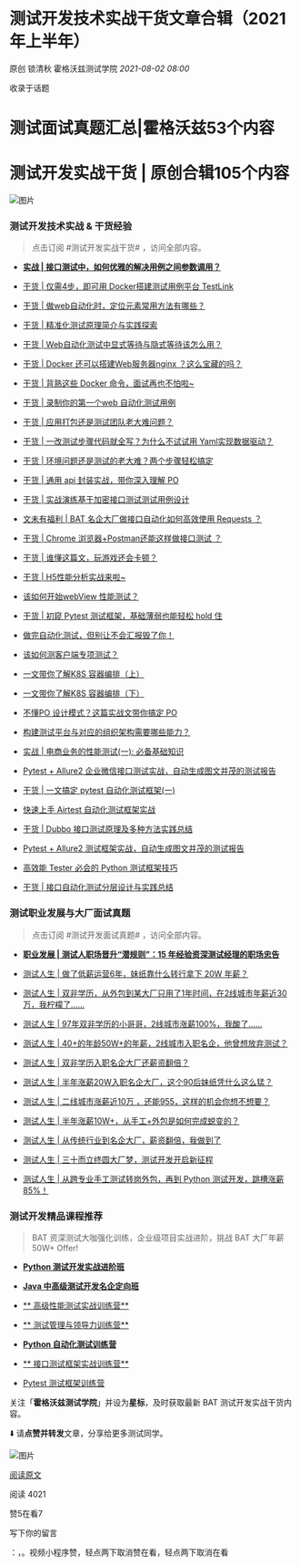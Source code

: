 # 测试开发技术实战干货文章合辑（2021 年上半年）

原创 锁清秋 霍格沃兹测试学院  _2021-08-02 08:00_

收录于话题

# 测试面试真题汇总|霍格沃兹53个内容

# 测试开发实战干货 | 原创合辑105个内容

![图片](https://mmbiz.qpic.cn/mmbiz_gif/ervTCibwaujFM5P90Ve9IXurdxibzOdIAiaI4mzLpg1Pe3piao6hiaCHlDWviamPusXQ1k7BIPg7ctUGpEZicc1ibWdK8w/640?wx_fmt=gif&tp=webp&wxfrom=5&wx_lazy=1)

### 测试开发技术实战 & 干货经验

> 点击订阅 #测试开发实战干货# ，访问全部内容。

- [**实战 |
  接口测试中，如何优雅的解决用例之间参数调用？**](http://mp.weixin.qq.com/s?__biz=MzU3NDM4ODEzMg==&mid=2247490707&idx=1&sn=de70ea4c07c3bf4bf5bf1c73499ff186&chksm=fd327e58ca45f74ef0dbd4982959f6359baef26309e91fb3daaf310e92e1bfc3dacc6ffe458e&scene=21#wechat_redirect)

- [干货 | 仅需4步，即可用 Docker搭建测试用例平台 TestLink](http://mp.weixin.qq.com/s?__biz=MzU3NDM4ODEzMg==&mid=2247495308&idx=1&sn=5705b1f50948fc9410b259315ad26e99&chksm=fd318c47ca460551e016be78eea0dcd8f3b6fa7315ed09e45cb028e7a60edfb0437703817254&scene=21#wechat_redirect)

- [干货 | 做web自动化时，定位元素常用方法有哪些？](http://mp.weixin.qq.com/s?__biz=MzU3NDM4ODEzMg==&mid=2247495085&idx=1&sn=813f6444e307f5aa5293c17de0cbae7b&chksm=fd318f66ca460670b79769865c0481c722b36aaf0dafd8a4d0a631049a6eae9c163fad232987&scene=21#wechat_redirect)

- [](http://mp.weixin.qq.com/s?__biz=MzU3NDM4ODEzMg==&mid=2247495085&idx=1&sn=813f6444e307f5aa5293c17de0cbae7b&chksm=fd318f66ca460670b79769865c0481c722b36aaf0dafd8a4d0a631049a6eae9c163fad232987&scene=21#wechat_redirect)[干货
  |
  精准化测试原理简介与实践探索](http://mp.weixin.qq.com/s?__biz=MzU3NDM4ODEzMg==&mid=2247495079&idx=1&sn=dbbcd003ea13bd080074023a1a22246d&chksm=fd318f6cca46067a1081cbe5a3c0b08254d64119ae9c8c94d428408d4901e9de486912498543&scene=21#wechat_redirect)

- [干货 | Web自动化测试中显式等待与隐式等待该怎么用？](http://mp.weixin.qq.com/s?__biz=MzU3NDM4ODEzMg==&mid=2247494865&idx=1&sn=4360bac4d3ac95d21c2f46d5305aaef6&chksm=fd318e1aca46070c6e32380cf926ad62e36b2ed78af640972999b5980e1a7e9fc7b23f1247cc&scene=21#wechat_redirect)

- [干货 | Docker 还可以搭建Web服务器nginx ？这么宝藏的吗？](http://mp.weixin.qq.com/s?__biz=MzU3NDM4ODEzMg==&mid=2247494485&idx=1&sn=e777571cb47fcab44b7316d36d8d7716&chksm=fd31899eca4600887a43a612d896b8c6d1a80a90d2d63072eda5ee0be936ac4f46f71b2f2359&scene=21#wechat_redirect)

- [干货 | 背熟这些 Docker 命令，面试再也不怕啦~](http://mp.weixin.qq.com/s?__biz=MzU3NDM4ODEzMg==&mid=2247494470&idx=1&sn=3b7d2b46b964feab1959c0d1dd2dca10&chksm=fd31898dca46009b9831bbf7febaf59f0960db178f3f4451a70b88ceae641df167b9df5732dd&scene=21#wechat_redirect)

- [干货 | 录制你的第一个web 自动化测试用例](http://mp.weixin.qq.com/s?__biz=MzU3NDM4ODEzMg==&mid=2247494453&idx=1&sn=e34cb2103362bac26be9ac6191298409&chksm=fd3189feca4600e8724194d33e839efa27034360162d89473378dde2351c6e3d8388784088f9&scene=21#wechat_redirect)

- [干货 | 应用打包还是测试团队老大难问题？](http://mp.weixin.qq.com/s?__biz=MzU3NDM4ODEzMg==&mid=2247494454&idx=1&sn=60e155a13a0a59e7e2752a31f303c0a5&chksm=fd3189fdca4600eb5a52f89bdf975d1af969b61b7e76d9e6805f12c72595ada02ae437359391&scene=21#wechat_redirect)

- [干货 | 一改测试步骤代码就全写？为什么不试试用 Yaml实现数据驱动？](http://mp.weixin.qq.com/s?__biz=MzU3NDM4ODEzMg==&mid=2247493721&idx=1&sn=5cb2d0236f43a0dbe2677cf4554e6a30&chksm=fd318a92ca46038420b59425eef03f34e762e461ff4fc4ff1eb9f3ee63327f36e1f53dc66b1d&scene=21#wechat_redirect)

- [干货 | 环境问题还是测试的老大难？两个步骤轻松搞定](http://mp.weixin.qq.com/s?__biz=MzU3NDM4ODEzMg==&mid=2247493719&idx=1&sn=1450363034959cbc9c28b6ef80f37ddd&chksm=fd318a9cca46038aadb1459cda250129b72b35edaacfc6bfe65d227cd118256ee96a1ea935ef&scene=21#wechat_redirect)

- [干货 | 通用 api 封装实战，带你深入理解 PO](http://mp.weixin.qq.com/s?__biz=MzU3NDM4ODEzMg==&mid=2247493701&idx=1&sn=bdaf5051eb4c170d04f274945b485bef&chksm=fd318a8eca460398861aaf1f9f4e2512adb2da59866cbec2085781f3bb1d916959c890767fd8&scene=21#wechat_redirect)

- [干货 | 实战演练基于加密接口测试测试用例设计](http://mp.weixin.qq.com/s?__biz=MzU3NDM4ODEzMg==&mid=2247493593&idx=1&sn=137d27476841ba4c59ce6c5dd4f9603a&chksm=fd318512ca460c0474dbee6eee1b77b6cf2e0de8ead6517df2dc0ee9c55afba2c0394ba1c7ff&scene=21#wechat_redirect)

- [文未有福利 | BAT 名企大厂做接口自动化如何高效使用 Requests ？](http://mp.weixin.qq.com/s?__biz=MzU3NDM4ODEzMg==&mid=2247493530&idx=1&sn=d963d309a8bccac17df604638b9c2111&chksm=fd318551ca460c470f59594a8e648e7edc71f90183d81abe1b756dd63d83f3f1e9ea2ec413d1&scene=21#wechat_redirect)

- [干货 | Chrome 浏览器+Postman还能这样做接口测试 ？](http://mp.weixin.qq.com/s?__biz=MzU3NDM4ODEzMg==&mid=2247493476&idx=1&sn=36aa140798f04db981e1f34fd1b1bff9&chksm=fd3185afca460cb931b2f05fff32383d57f4fd5f1e045ef0278ed689f613fd2211f5c69744f3&scene=21#wechat_redirect)

- [](http://mp.weixin.qq.com/s?__biz=MzU3NDM4ODEzMg==&mid=2247493476&idx=1&sn=36aa140798f04db981e1f34fd1b1bff9&chksm=fd3185afca460cb931b2f05fff32383d57f4fd5f1e045ef0278ed689f613fd2211f5c69744f3&scene=21#wechat_redirect)[干货
  |
  谁懂这篇文，玩游戏还会卡顿？](http://mp.weixin.qq.com/s?__biz=MzU3NDM4ODEzMg==&mid=2247493308&idx=1&sn=ad2182ead7e91d8aa0721141b34289f9&chksm=fd318477ca460d61d148722a0ccc134a4643290bd7d31bd82571e6c404cac28e6a02336a8e4a&scene=21#wechat_redirect)

- [干货 | H5性能分析实战来啦~](http://mp.weixin.qq.com/s?__biz=MzU3NDM4ODEzMg==&mid=2247493295&idx=1&sn=ce58dd3b7b759b81a7fd3569dc0d082b&chksm=fd318464ca460d72282faa77a7324ee872e7641b9a5876baad911e10c9fcbfa11ebd8ffe739d&scene=21#wechat_redirect)

- [该如何开始webView 性能测试？](http://mp.weixin.qq.com/s?__biz=MzU3NDM4ODEzMg==&mid=2247493281&idx=1&sn=af16a368ecd9cced629f892a7b7a1d67&chksm=fd31846aca460d7cb2a2cc4353aa17cd88927629d7e4edeb556ed253a436f42fb6e8e7879953&scene=21#wechat_redirect)

- [干货 | 初窥 Pytest 测试框架，基础薄弱也能轻松 hold 住](http://mp.weixin.qq.com/s?__biz=MzU3NDM4ODEzMg==&mid=2247493251&idx=1&sn=cdf76a3842e1e33686ccd1efc01d2a29&chksm=fd318448ca460d5edd2d307c3abc092cb20fdb392f504d20e731d4dba12ffa902301068968ac&scene=21#wechat_redirect)

- [](http://mp.weixin.qq.com/s?__biz=MzU3NDM4ODEzMg==&mid=2247493251&idx=1&sn=cdf76a3842e1e33686ccd1efc01d2a29&chksm=fd318448ca460d5edd2d307c3abc092cb20fdb392f504d20e731d4dba12ffa902301068968ac&scene=21#wechat_redirect)[做完自动化测试，但别让不会汇报毁了你！](http://mp.weixin.qq.com/s?__biz=MzU3NDM4ODEzMg==&mid=2247493233&idx=1&sn=4e9b2b28fa2effa9e885159c4a809b49&chksm=fd3184baca460dac6a5744f627a8f8f839ffe7e5600f7339f7e6dd768d5cdbcb0ee3b23cdbbc&scene=21#wechat_redirect)

- [](http://mp.weixin.qq.com/s?__biz=MzU3NDM4ODEzMg==&mid=2247493174&idx=1&sn=e29b3b2bdad555fe8209b18bb48e6b53&chksm=fd3184fdca460deb2c0c5860e6c35290a83d246b8c9c508f3f3c5c4533d8faff7be20503bcdb&scene=21#wechat_redirect)[该如何测客户端专项测试？](http://mp.weixin.qq.com/s?__biz=MzU3NDM4ODEzMg==&mid=2247493174&idx=1&sn=e29b3b2bdad555fe8209b18bb48e6b53&chksm=fd3184fdca460deb2c0c5860e6c35290a83d246b8c9c508f3f3c5c4533d8faff7be20503bcdb&scene=21#wechat_redirect)

- [一文带你了解K8S 容器编排（上）](http://mp.weixin.qq.com/s?__biz=MzU3NDM4ODEzMg==&mid=2247493129&idx=1&sn=335c83bac0c761ca81db2bccb93a7d65&chksm=fd3184c2ca460dd4180cee11c09287827bdf9f16426ef0fb8d0175e80a44c32d4332b8f19722&scene=21#wechat_redirect)

- [一文带你了解K8S 容器编排（下）](http://mp.weixin.qq.com/s?__biz=MzU3NDM4ODEzMg==&mid=2247493161&idx=1&sn=ce9b7ae39edf4db6e78b4efff5ee18f9&chksm=fd3184e2ca460df4e858f63a8aaf1dec8f292e2a28963b7fea04db0f96ee49c5850654897b97&scene=21#wechat_redirect)

- [不懂PO 设计模式？这篇实战文带你搞定 PO](http://mp.weixin.qq.com/s?__biz=MzU3NDM4ODEzMg==&mid=2247492911&idx=1&sn=53b392c2cd1bf3c50655aad3316bf614&chksm=fd3187e4ca460ef210ec4d1a2178c4d91a0990ee6de84f436610d0dae717aeda4580ee7e0065&scene=21#wechat_redirect)

- [构建测试平台与对应的组织架构需要哪些能力？](http://mp.weixin.qq.com/s?__biz=MzU3NDM4ODEzMg==&mid=2247492842&idx=1&sn=e3ae14a9e7a7d3ddffd690235f6e7e69&chksm=fd318621ca460f37ee0fc81eb53fc64ba0bfc0e3835b07110d8a4309e313faaaff9cb9cace9d&scene=21#wechat_redirect)

- [实战 | 电商业务的性能测试(一): 必备基础知识](http://mp.weixin.qq.com/s?__biz=MzU3NDM4ODEzMg==&mid=2247492737&idx=1&sn=a37df39cfd3204bb6ad89a831d0b348e&chksm=fd31864aca460f5c0c2a47d2dde8bd096c1a91496de4b129aa7dc7322090989315db4eacb69c&scene=21#wechat_redirect)

- [Pytest + Allure2 企业微信接口测试实战，自动生成图文并茂的测试报告](http://mp.weixin.qq.com/s?__biz=MzU3NDM4ODEzMg==&mid=2247492668&idx=1&sn=49cc3cdec4204f8de08884c04c35e86b&chksm=fd3186f7ca460fe176e0c3faae189d04da41b298d6fe1f6a03d19b80612317bf36bb373f0c81&scene=21#wechat_redirect)

- [干货 | 一文搞定 pytest 自动化测试框架(一)](http://mp.weixin.qq.com/s?__biz=MzU3NDM4ODEzMg==&mid=2247492564&idx=1&sn=fe3ccbd6848d3b719143c72366f58dd0&chksm=fd31811fca46080945298f403668e0ed01d7e19a7a0e8fe02286b98566e5a939d388a9c9b32d&scene=21#wechat_redirect)

- [快速上手 Airtest 自动化测试框架实战](http://mp.weixin.qq.com/s?__biz=MzU3NDM4ODEzMg==&mid=2247492520&idx=1&sn=86f33c4f4befb61ed2a6c3d523ad9fdf&chksm=fd318163ca46087597f8384afbf9f2c51b06d1710787b7467a19f00cc6fc5fba454832a6411e&scene=21#wechat_redirect)

- [干货 | Dubbo 接口测试原理及多种方法实践总结](http://mp.weixin.qq.com/s?__biz=MzU3NDM4ODEzMg==&mid=2247492402&idx=1&sn=f24741d8488cb3b407848d16fbe2dc5b&chksm=fd3181f9ca4608ef85ded88bceb10155a8b3d77e763c5677a5ef00390382da7a7a6037ca7d2d&scene=21#wechat_redirect)

- [Pytest + Allure2 测试框架实战，自动生成图文并茂的测试报告](http://mp.weixin.qq.com/s?__biz=MzU3NDM4ODEzMg==&mid=2247492284&idx=1&sn=3baaf42cd424d959ce9d24fc401b8beb&chksm=fd318077ca460961984a085e22e827e9429e2b9cc37bf83871bc5ac6795c13b23457aa263c6a&scene=21#wechat_redirect)

- [高效能 Tester 必会的 Python 测试框架技巧](http://mp.weixin.qq.com/s?__biz=MzU3NDM4ODEzMg==&mid=2247492255&idx=1&sn=a0b9d97f2b60aa2fa5e261375d51c894&chksm=fd318054ca460942f1864eaa8cd0c97938e5bfe881f42b12fed714934f17498a79c06cf4a43f&scene=21#wechat_redirect)

- [干货 | 接口自动化测试分层设计与实践总结](http://mp.weixin.qq.com/s?__biz=MzU3NDM4ODEzMg==&mid=2247492248&idx=1&sn=05404620fcb02001a33d565fcbec0da8&chksm=fd318053ca460945e814d47ae5fab6496570915c20178cd8e0cc5ec0f46d1feb9a5f448ce65a&scene=21#wechat_redirect)

### 测试职业发展与大厂面试真题

> 点击订阅 #测试开发面试真题# ，访问全部内容。

- [**职业发展 | 测试人职场晋升“潜规则”：15
  年经验资深测试经理的职场忠告**](http://mp.weixin.qq.com/s?__biz=MzU3NDM4ODEzMg==&mid=2247491361&idx=1&sn=b1335b6417c4facb685467a89f998635&chksm=fd327deaca45f4fceef1cece1ec923e7e635a65f49540238b77555c58dff8d64ea70415caf8c&scene=21#wechat_redirect)

- [测试人生 | 做了低薪运营6年，妹纸靠什么转行拿下 20W 年薪？](http://mp.weixin.qq.com/s?__biz=MzU3NDM4ODEzMg==&mid=2247495330&idx=1&sn=cf23e082a87e784e7b859183a50d5994&chksm=fd318c69ca46057f2f3e66040da00ad82f51d54ba2784b860a2f8e5f7ef6b711685e59a8dcd6&scene=21#wechat_redirect)

- [测试人生 | 双非学历，从外包到某大厂只用了1年时间，在2线城市年薪近30万，我柠檬了......](http://mp.weixin.qq.com/s?__biz=MzU3NDM4ODEzMg==&mid=2247495144&idx=1&sn=439f9b5d478c6699660706c376d9f6c5&chksm=fd318f23ca460635825b82dcaf1c604ba1cffaabb6a74d741b6d3876b08a25436e30048b779c&scene=21#wechat_redirect)

- [测试人生 | 97年双非学历的小哥哥，2线城市涨薪100%，我酸了......](http://mp.weixin.qq.com/s?__biz=MzU3NDM4ODEzMg==&mid=2247494500&idx=1&sn=a87571ca6e8bcea911136a6ca4dad2fe&chksm=fd3189afca4600b9d9ed3f8842be5e4b0f173ba25a162673073b49269090c66dac4db257c53e&scene=21#wechat_redirect)

- [测试人生 | 40+的年龄50W+的年薪，2线城市入职名企，他曾想放弃测试？](http://mp.weixin.qq.com/s?__biz=MzU3NDM4ODEzMg==&mid=2247493652&idx=1&sn=c1b9af9945a378b510cb1feefa3e1218&chksm=fd318adfca4603c9d412b37b433ae3b6beb4d6e22efc89043b573df17452c21d21e9a2a56869&scene=21#wechat_redirect)

- [测试人生 | 双非学历入职名企大厂还薪资翻倍？](http://mp.weixin.qq.com/s?__biz=MzU3NDM4ODEzMg==&mid=2247493485&idx=1&sn=7b703171aa9bd9e2659dee6c3edd2c88&chksm=fd3185a6ca460cb0038e693912f8b8318612d1e8dc0775f383c2efe85f8a6afee44a35916e09&scene=21#wechat_redirect)

- [测试人生 | 半年涨薪20W入职名企大厂，这个90后妹纸凭什么这么猛？](http://mp.weixin.qq.com/s?__biz=MzU3NDM4ODEzMg==&mid=2247493442&idx=1&sn=a46b19861d108fb8ef4b35cb395744cf&chksm=fd318589ca460c9f3b05096acd12522d57af9f97f41d8448aed9b98dc72f6c92018eb2460d77&scene=21#wechat_redirect)

- [测试人生 | 二线城市涨薪近10万 ，还能955，这样的机会你想不想要？](http://mp.weixin.qq.com/s?__biz=MzU3NDM4ODEzMg==&mid=2247493264&idx=1&sn=d56c64a1c9203dfce3d2d0ac39c96819&chksm=fd31845bca460d4dc8f7fd7d215dfc0ff5e85b64120c43f48abc2087fef43426ff2a54136ba2&scene=21#wechat_redirect)

- [测试人生 | 半年涨薪10W+，从手工+外包是如何完成蜕变的？](http://mp.weixin.qq.com/s?__biz=MzU3NDM4ODEzMg==&mid=2247493252&idx=1&sn=0b1125dc18d1e81d49dfd5fbd73180fc&chksm=fd31844fca460d59d169ccf582fc8256426fdac5531c4dea36cae7d7d52b690992f0d10320bf&scene=21#wechat_redirect)

- [](http://mp.weixin.qq.com/s?__biz=MzU3NDM4ODEzMg==&mid=2247493252&idx=1&sn=0b1125dc18d1e81d49dfd5fbd73180fc&chksm=fd31844fca460d59d169ccf582fc8256426fdac5531c4dea36cae7d7d52b690992f0d10320bf&scene=21#wechat_redirect)[测试人生
  |
  从传统行业到名企大厂，薪资翻倍，我做到了](http://mp.weixin.qq.com/s?__biz=MzU3NDM4ODEzMg==&mid=2247492804&idx=1&sn=86369c514c3db928c2d0f0c13d5be4dd&chksm=fd31860fca460f19efcfcd0ce2f910efe32020a2f28bf6134778014469d8bd74d59e648b0081&scene=21#wechat_redirect)

- [测试人生 | 三十而立终圆大厂梦，测试开发开启新征程](http://mp.weixin.qq.com/s?__biz=MzU3NDM4ODEzMg==&mid=2247492658&idx=1&sn=4e8a3a4085aaf192788361eec909ef6a&chksm=fd3186f9ca460fefa2ab883cb924f6a16205d55fcb28e6d14653b5dc338e30c11199ff9b563f&scene=21#wechat_redirect)

- [](http://mp.weixin.qq.com/s?__biz=MzU3NDM4ODEzMg==&mid=2247492504&idx=1&sn=a8af7dfc710bf72400b3a139a1da0898&chksm=fd318153ca4608455900201d6e163664e17d110d3182e4b8b3521234b517147b42913b53d5a9&scene=21#wechat_redirect)[测试人生
  | 从跨专业手工测试转岗外包，再到 Python 测试开发，跳槽涨薪
  85%！](http://mp.weixin.qq.com/s?__biz=MzU3NDM4ODEzMg==&mid=2247492277&idx=1&sn=12735c156e35b969b715a15b1ab5baab&chksm=fd31807eca46096896a48cab2fc33ec423f36ac21a1e51a7ab514e9009b73b1ab28c66bc1993&scene=21#wechat_redirect)

### 测试开发精品课程推荐

> BAT 资深测试大咖强化训练，企业级项目实战进阶，挑战 BAT 大厂年薪 50W+ Offer!

- [**Python
  测试开发实战进阶班**](http://mp.weixin.qq.com/s?__biz=MzU3NDM4ODEzMg==&mid=2247493111&idx=1&sn=54ea83c1cf0ce91f735ae93a151d4467&chksm=fd31873cca460e2a7bd81ea157a322aafe16c40e3c9d2f99ec4c1a875c910df6d300d64963d7&scene=21#wechat_redirect)

- [**Java
  中高级测试开发名企定向班**](http://mp.weixin.qq.com/s?__biz=MzU3NDM4ODEzMg==&mid=2247490420&idx=1&sn=8797c7cba3dcc3a59eae927c8751ade7&chksm=fd3279bfca45f0a90d8d96df6fbcbfd8dae636d3551ff9819fa05df1f19ad6f4ad3a7ea18ad2&scene=21#wechat_redirect)

- [**
  高级性能测试实战训练营**](http://mp.weixin.qq.com/s?__biz=MzU3NDM4ODEzMg==&mid=2247489786&idx=1&sn=4d51b205b594ee8266faeefd9aeb884a&chksm=fd327a31ca45f32701e1bae95d5dd40c23a2ecbc4b9c4ffa1137389cabb80c5e9cf4df469081&scene=21#wechat_redirect)

- [**
  测试管理与领导力训练营**](http://mp.weixin.qq.com/s?__biz=MzU3NDM4ODEzMg==&mid=2247491169&idx=1&sn=5423df03bafd9d367b879f04937a8191&chksm=fd327caaca45f5bc7152c6cc4e1ac11e5a9d524be27e377c4684055543ec6728000c5ff59de6&scene=21#wechat_redirect)

- **[**Python
  自动化测试训练营**](http://mp.weixin.qq.com/s?__biz=MzU3NDM4ODEzMg==&mid=2247487263&idx=2&sn=2a0772f392a0fee45b8c1fe077671476&chksm=fd326dd4ca45e4c2db69f83f60811d56ecc42440c92e38ca4eb7d907e6137dc320fbb8e1ebf9&scene=21#wechat_redirect)**

- [**
  接口测试框架实战训练营**](http://mp.weixin.qq.com/s?__biz=MzU3NDM4ODEzMg==&mid=2247491900&idx=1&sn=81eab530f8129065b551cb4d68cf165a&chksm=fd3183f7ca460ae14b8be06cd2554b61802b966caf01d13b54f9a9332ad3d4ea383e50fa2d62&scene=21#wechat_redirect)

- [Pytest 测试框架训练营](http://mp.weixin.qq.com/s?__biz=MzU3NDM4ODEzMg==&mid=2247492255&idx=1&sn=a0b9d97f2b60aa2fa5e261375d51c894&chksm=fd318054ca460942f1864eaa8cd0c97938e5bfe881f42b12fed714934f17498a79c06cf4a43f&scene=21#wechat_redirect)

关注「**霍格沃兹测试学院**」并设为**星标**，及时获取最新 BAT 测试开发实战干货内容。

⬇️ 请**点赞并转发**文章，分享给更多测试同学。

![图片](https://mmbiz.qpic.cn/mmbiz_jpg/ervTCibwaujHyicpAibx6ZUfg4XWQRj5ZCeTK0yibfn3KkUtrrh5dmoTMPRTn8WeuDFfw4vt4pic2qAyUJwyLvGwHsQ/640?wx_fmt=jpeg&tp=webp&wxfrom=5&wx_lazy=1&wx_co=1)

[阅读原文](https://mp.weixin.qq.com/s?__biz=MzU3NDM4ODEzMg==&mid=2247495570&idx=1&sn=42ad5a79c0d973f4326401840a41ce1c&chksm=fd318d59ca46044f29f3f325d4f370ad42c3e59986e1f32af61d8d30923062db561e536e19a6&scene=178&cur_album_id=1329497002148970497&rd2werd=1&key=8ee9d6fd50ebbf5ab020b3d3c1dde8b573a0d4983cfd8e303017e7e4d86578c573a9d1a641cada982952950a2f1c08bbd60faf2fb3d181332601bf2a29eb471bb5d6d8cd3ccb65d2513751d583ad6f8ab6eb86384e52facfab8a465b36618e7318964024282d373ef1cdaebb3ea28f0d37ed0fe24d9388a9ffed6987408abc9c&ascene=14&uin=MTg4NTg1MDQwMQ%3D%3D&devicetype=iMac+MacBookPro17%2C1+OSX+OSX+11.6+build(20G165)&version=13020110&nettype=WIFI&lang=zh_CN&fontScale=100&exportkey=AQqri0y3kjBlOlcESrkzfQs%3D&pass_ticket=F5RK%2FaiyA%2F0eXF3cAdyVRBwjAXJTc1zqpsHsVDf%2BkhanaCiBWOiR3iUq%2FvLQIAoo&wx_header=0&fontgear=2.000000##)

阅读 4021

赞5在看7

写下你的留言

：，。视频小程序赞，轻点两下取消赞在看，轻点两下取消在看